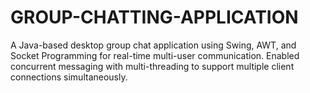 # GROUP-CHATTING-APPLICATION
A Java-based desktop group chat application using Swing, AWT, and Socket Programming for real-time multi-user communication. Enabled concurrent messaging with multi-threading to support multiple client connections simultaneously.
